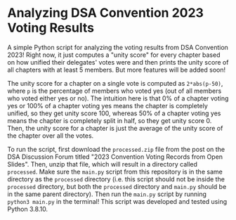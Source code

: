 # Analyzing DSA Convention 2023 Voting Results

A simple Python script for analyzing the voting results from DSA Convention 2023! Right now, it just computes a "unity score" for every chapter based on how unified their delegates' votes were and then prints the unity score of all chapters with at least 5 members. But more features will be added soon!

The unity score for a chapter on a single vote is computed as `2*abs(p-50)`, where `p` is the percentage of members who voted yes (out of all members who voted either yes or no). The intuition here is that 0% of a chapter voting yes or 100% of a chapter voting yes means the chapter is completely unified, so they get unity score 100, whereas 50% of a chapter voting yes means the chapter is completely split in half, so they get unity score 0. Then, the unity score for a chapter is just the average of the unity score of the chapter over all the votes.

To run the script, first download the `processed.zip` file from the post on the DSA Discussion Forum titled "2023 Convention Voting Records from Open Slides". Then, unzip that file, which will result in a directory called `processed`. Make sure the `main.py` script from this repository is in the same directory as the `processed` directory (i.e. this script should not be inside the `processed` directory, but both the `processed` directory and `main.py` should be in the same parent directory). Then run the `main.py` script by running `python3 main.py` in the terminal! This script was developed and tested using Python 3.8.10.